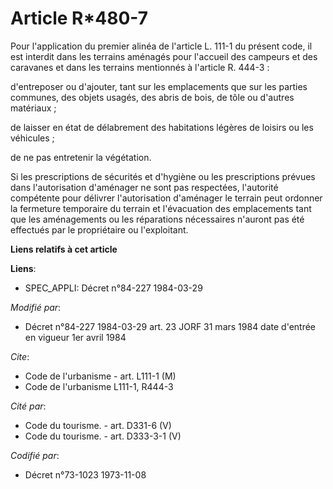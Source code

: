 # Article R*480-7

Pour l'application du premier alinéa de l'article L. 111-1 du présent code, il est interdit dans les terrains aménagés pour
l'accueil des campeurs et des caravanes et dans les terrains mentionnés à l'article R. 444-3 :

d'entreposer ou d'ajouter, tant sur les emplacements que sur les parties communes, des objets usagés, des abris de bois, de
tôle ou d'autres matériaux ;

de laisser en état de délabrement des habitations légères de loisirs ou les véhicules ;

de ne pas entretenir la végétation.

Si les prescriptions de sécurités et d'hygiène ou les prescriptions prévues dans l'autorisation d'aménager ne sont pas
respectées, l'autorité compétente pour délivrer l'autorisation d'aménager le terrain  peut ordonner la fermeture temporaire
du terrain et l'évacuation des emplacements tant que les aménagements ou les réparations nécessaires n'auront pas été
effectués par le propriétaire ou l'exploitant.

**Liens relatifs à cet article**

**Liens**:

  - SPEC_APPLI: Décret n°84-227 1984-03-29

_Modifié par_:

  - Décret n°84-227 1984-03-29 art. 23 JORF 31 mars 1984 date d'entrée en vigueur 1er avril 1984

_Cite_:

  - Code de l'urbanisme - art. L111-1 (M)
  - Code de l'urbanisme L111-1, R444-3

_Cité par_:

  - Code du tourisme. - art. D331-6 (V)
  - Code du tourisme. - art. D333-3-1 (V)

_Codifié par_:

  - Décret n°73-1023 1973-11-08
